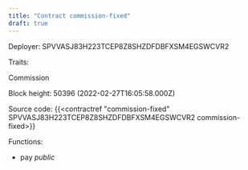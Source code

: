 ```yaml
---
title: "Contract commission-fixed"
draft: true
---
```

Deployer: SPVVASJ83H223TCEP8Z8SHZDFDBFXSM4EGSWCVR2

Traits:
 
Commission


Block height: 50396 (2022-02-27T16:05:58.000Z)

Source code: {{<contractref "commission-fixed" SPVVASJ83H223TCEP8Z8SHZDFDBFXSM4EGSWCVR2 commission-fixed>}}

Functions:

* pay _public_

